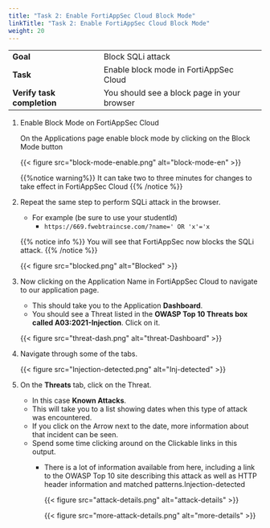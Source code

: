 ```yaml
---
title: "Task 2: Enable FortiAppSec Cloud Block Mode"
linkTitle: "Task 2: Enable FortiAppSec Cloud Block Mode"
weight: 20
---
```


|                            |    |  
|----------------------------| ----
| **Goal**                   | Block SQLi attack
| **Task**                   | Enable block mode in FortiAppSec Cloud
| **Verify task completion** | You should see a block page in your browser

1. Enable Block Mode on FortiAppSec Cloud

    On the Applications page enable block mode by clicking on the Block Mode button
    
    {{< figure src="block-mode-enable.png" alt="block-mode-en" >}}  
           
    
    {{%notice warning%}}
    It can take two to three minutes for changes to take effect in FortiAppSec Cloud
    {{% /notice %}}

2. Repeat the same step to perform SQLi attack in the browser.

   - For example (be sure to use your studentId)
     - ```https://669.fwebtraincse.com/?name=' OR 'x'='x```

    {{% notice info %}}
    You will see that FortiAppSec now blocks the SQLi attack.
    {{% /notice %}}

    {{< figure src="blocked.png" alt="Blocked" >}}


3. Now clicking on the Application Name in FortiAppSec Cloud to navigate to our application page.  
    - This should take you to the Application **Dashboard**.  
    - You should see a Threat listed in the **OWASP Top 10 Threats box called A03:2021-Injection**.  Click on it.

    {{< figure src="threat-dash.png" alt="threat-Dashboard" >}}

4. Navigate through some of the tabs.

    {{< figure src="Injection-detected.png" alt="Inj-detected" >}}

5. On the **Threats** tab, click on the Threat.  
   - In this case **Known Attacks**.  
   - This will take you to a list showing dates when this type of attack was encountered.  
   - If you click on the Arrow next to the date, more information about that incident can be seen.  
   - Spend some time clicking around on the Clickable links in this output.  
     - There is a lot of information available from here, including a link to the OWASP Top 10 site describing this attack as well as HTTP header information and matched patterns.Injection-detected

         {{< figure src="attack-details.png" alt="attack-details" >}} <br>

         {{< figure src="more-attack-details.png" alt="more-details" >}}
